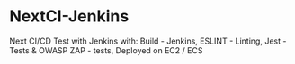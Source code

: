 # NextCI-Jenkins
Next CI/CD Test with Jenkins with:   Build - Jenkins,  ESLINT - Linting,  Jest - Tests &amp; OWASP ZAP - tests, Deployed on EC2 / ECS 

